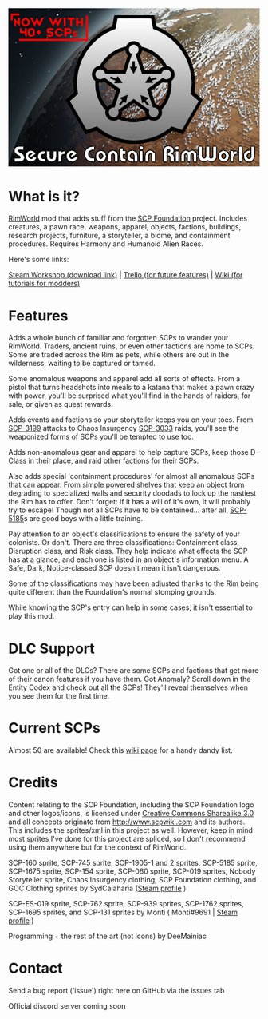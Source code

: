 <img src="About/Preview.png">

# What is it?

[RimWorld](https://store.steampowered.com/app/294100/RimWorld/) mod that adds stuff from the [SCP Foundation](http://www.scpwiki.com) project. Includes creatures, a pawn race, weapons, apparel, objects, factions, buildings, research projects, furniture, a storyteller, a biome, and containment procedures. Requires Harmony and Humanoid Alien Races.

Here's some links:

[Steam Workshop (download link)](https://steamcommunity.com/sharedfiles/filedetails/?id=2728183627) | [Trello (for future features)](https://trello.com/b/k7sHcryO/scr) | [Wiki (for tutorials for modders)](https://github.com/DeeMainiac/SCR_Mod/wiki)

# Features

Adds a whole bunch of familiar and forgotten SCPs to wander your RimWorld. Traders, ancient ruins, or even other factions are home to SCPs. Some are traded across the Rim as pets, while others are out in the wilderness, waiting to be captured or tamed.

Some anomalous weapons and apparel add all sorts of effects. From a pistol that turns headshots into meals to a katana that makes a pawn crazy with power, you'll be surprised what you'll find in the hands of raiders, for sale, or given as quest rewards.

Adds events and factions so your storyteller keeps you on your toes. From [SCP-3199](https://scp-wiki.wikidot.com/scp-3199) attacks to Chaos Insurgency [SCP-3033](https://scp-wiki.wikidot.com/scp-3033) raids, you'll see the weaponized forms of SCPs you'll be tempted to use too.

Adds non-anomalous gear and apparel to help capture SCPs, keep those D-Class in their place, and raid other factions for their SCPs. 

Also adds special 'containment procedures' for almost all anomalous SCPs that can appear. From simple powered shelves that keep an object from degrading to specialized walls and security doodads to lock up the nastiest the Rim has to offer. Don't forget: If it has a will of it's own, it will probably try to escape! Though not all SCPs have to be contained... after all, [SCP-5185](https://scp-wiki.wikidot.com/scp-5185)s are good boys with a little training.

Pay attention to an object's classifications to ensure the safety of your colonists. Or don't. There are three classifications: Containment class, Disruption class, and Risk class. They help indicate what effects the SCP has at a glance, and each one is listed in an object's information menu. A Safe, Dark, Notice-classed SCP doesn't mean it isn't dangerous.

Some of the classifications may have been adjusted thanks to the Rim being quite different than the Foundation's normal stomping grounds.

While knowing the SCP's entry can help in some cases, it isn't essential to play this mod.

# DLC Support

Got one or all of the DLCs? There are some SCPs and factions that get more of their canon features if you have them. Got Anomaly? Scroll down in the Entity Codex and check out all the SCPs! They'll reveal themselves when you see them for the first time. 

# Current SCPs

Almost 50 are available! Check this [wiki page](https://github.com/DeeMainiac/SCR_Mod/wiki/List-of-SCPs-and-factions) for a handy dandy list. 

# Credits

Content relating to the SCP Foundation, including the SCP Foundation logo and other logos/icons, is licensed under [Creative Commons Sharealike 3.0](https://creativecommons.org/licenses/by-sa/3.0/) and all concepts originate from http://www.scpwiki.com and its authors. This includes the sprites/xml in this project as well. However, keep in mind most sprites I've done for this project are spliced, so I don't recommend using them anywhere but for the context of RimWorld.

SCP-160 sprite, SCP-745 sprite, SCP-1905-1 and 2 sprites, SCP-5185 sprite, SCP-1675 sprite, SCP-154 sprite, SCP-060 sprite, SCP-019 sprites, Nobody Storyteller sprite, Chaos Insurgency clothing, SCP Foundation clothing, and GOC Clothing sprites by SydCalaharia ([Steam profile](https://steamcommunity.com/profiles/76561198081910575) )

SCP-ES-019 sprite, SCP-762 sprite, SCP-939 sprites, SCP-1762 sprites, SCP-1695 sprites, and SCP-131 sprites by Monti ( Monti#9691 | [Steam profile](https://steamcommunity.com/id/montyi/) )

Programming + the rest of the art (not icons) by DeeMainiac

# Contact

Send a bug report ('issue') right here on GitHub via the issues tab

Official discord server coming soon